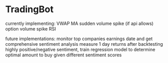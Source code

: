 # TradingBot

currently implementing:
VWAP
MA
sudden volume spike 
(if api allows) option volume spike
RSI

future implementations:
monitor top companies earnings date and get comprehensive sentiment analysis
measure 1 day returns after backtesting highly positive/negative sentiment, train regression model to determine optimal amount to buy given different sentiment scores
